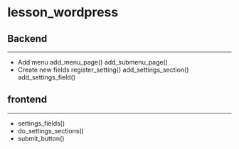 # lesson_wordpress
## Backend
-----------
- Add menu
add_menu_page()
add_submenu_page()
- Create new fields
register_setting()
add_settings_section()
add_settings_field()

## frontend
-------------
 - settings_fields()
 - do_settings_sections()
 - submit_button()
